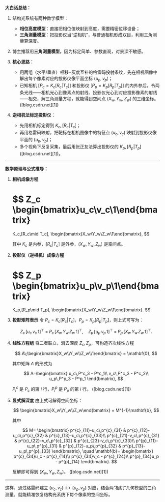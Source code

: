 **大白话总结：**

1. 结构光系统有两种数学模型：

   * **相位高度模型**：直接把相位值映射到高度，需要精密位移设备；
   * **三角测量模型**：把投影仪当“逆相机”，与普通相机形成双目，利用三角测量算深度。

2. 博主推荐用**三角测量模型**，因为标定简单、参数直观，对景深不敏感。

3. **核心思路**：

   * 用两组（水平/垂直）相移+灰度互补的格雷码投射条纹，先在相机图像中解出每个像素对应的投影仪像平面坐标 $(u_p,v_p)$；
   * 已知相机 $\bigl[P_c=K_c[R_c|T_c]\bigr]$ 和投影仪 $\bigl[P_p=K_p[R_p|T_p]\bigr]$ 的内外参后，令两条光线——相机光心到像素点的射线、投影仪光心到对应投影像素的射线——相交，解三角测量方程，就能得到空间点 $(X_w,Y_w,Z_w)$ 的三维坐标。 ([blog.csdn.net][1])

4. **逆相机法标定投影仪**：

   * 先用相机标定得到 $K_c,[R_c|T_c]$；
   * 再用格雷码映射，把靶标在相机图像中的特征点 $(u_c,v_c)$ 映射到投影仪像平面的 $(u_p,v_p)$；
   * 多个视角下反复采集，最后用张正友法算出投影仪的 $K_p,[R_p|T_p]$ ([blog.csdn.net][1])。

---

**数学原理与公式推导：**

1. **相机成像方程**

   $$
   Z_c
   \begin{bmatrix}u_c\\v_c\\1\end{bmatrix}
   =
   K_c\,[R_c\mid T_c]\,
   \begin{bmatrix}X_w\\Y_w\\Z_w\\1\end{bmatrix},
   $$

   其中 $K_c$ 是内参，$[R_c|T_c]$ 是外参，$(X_w,Y_w,Z_w)$ 是空间点。

2. **投影仪（逆相机）成像方程**

   $$
   Z_p
   \begin{bmatrix}u_p\\v_p\\1\end{bmatrix}
   =
   K_p\,[R_p\mid T_p]\,
   \begin{bmatrix}X_w\\Y_w\\Z_w\\1\end{bmatrix}.
   $$

3. **投影矩阵表示**
   令 $P_c=K_c[R_c|T_c]$，$P_p=K_p[R_p|T_p]$，则上式可写为：

   $$
   Z_c\,[u_c\,v_c\,1]^\top \;=\;P_c\,[X_w\,Y_w\,Z_w\,1]^\top,\quad
   Z_p\,[u_p\,v_p\,1]^\top \;=\;P_p\,[X_w\,Y_w\,Z_w\,1]^\top.
   $$

4. **线性方程组**
   将二者联立，消去深度 $Z_c,Z_p$，可构造齐次线性方程

   $$
   A\;\begin{bmatrix}X_w\\Y_w\\Z_w\\1\end{bmatrix}
   = \mathbf{0},
   $$

   其中矩阵 $A$ 的形式为

   $$
   A=\begin{bmatrix}
     u_c\,P^c_3 - P^c_1\\
     v_c\,P^c_3 - P^c_2\\
     u_p\,P^p_3 - P^p_1
   \end{bmatrix},
   $$

   $P^c_i$ 是 $P_c$ 的第 $i$ 行，$P^p_i$ 是 $P_p$ 的第 $i$ 行。 ([blog.csdn.net][1])

5. **显式解深度**
   由上式可解得空间坐标：

   $$
   \begin{bmatrix}X_w\\Y_w\\Z_w\end{bmatrix}
   = M^{-1}\mathbf{b},
   $$

   其中

   $$
   M=
   \begin{bmatrix}
     p^{c}_{11}-u_c\,p^{c}_{31} & p^{c}_{12}-u_c\,p^{c}_{32} & p^{c}_{13}-u_c\,p^{c}_{33}\\
     p^{c}_{21}-v_c\,p^{c}_{31} & p^{c}_{22}-v_c\,p^{c}_{32} & p^{c}_{23}-v_c\,p^{c}_{33}\\
     p^{p}_{11}-u_p\,p^{p}_{31} & p^{p}_{12}-u_p\,p^{p}_{32} & p^{p}_{13}-u_p\,p^{p}_{33}
   \end{bmatrix},
   \quad
   \mathbf{b}=
   \begin{bmatrix}
     p^{c}_{34}u_c - p^{c}_{14}\\
     p^{c}_{34}v_c - p^{c}_{24}\\
     p^{p}_{34}u_p - p^{p}_{14}
   \end{bmatrix}.
   $$

   反解即可得到 $(X_w,Y_w,Z_w)$。 ([blog.csdn.net][1])

---

这样，通过格雷码建立 $(u_c,v_c)\leftrightarrow(u_p,v_p)$ 对应，结合两“相机”几何模型的三角测量，就能精准恢复结构光系统下每个像素的空间坐标。

